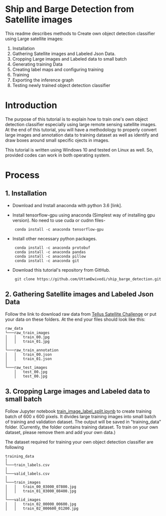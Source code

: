 # Ship and Barge Detection from Satellite images
This readme describes methods to Create own object detection classifier using Large satellite images:
1. Installation
2. Gathering Satellite images and Labeled Json Data.
3. Cropping Large images and Labeled data to small batch
4. Generating training Data
5. Creating label maps and configuring training
6. Training
7. Exporting the inference graph
8. Testing newly trained object detection classifier


# Introduction 

The purpose of this tutorial is to explain how to train one's own object detection classifier especially using large remote sensing satellite images. At the end of this tutorial, you will have a methodology to properly convert large images and annotation data to training dataset as well as identify and draw boxes around small specific ojects in images. 

This tutorial is written using Windows 10 and tested on Linux as well. So, provided codes can work in both operating system.

# Process

## 1. Installation

* Download and Install anaconda with python 3.6 [link].
* Install tensorflow-gpu using anaconda (Simplest way of installing gpu version). No need to use cuda or cudnn files-
  
   ``` 
    conda install -c anaconda tensorflow-gpu 
    ```

* Install other necessary python packages. 
   ``` 
    conda install -c anaconda protobuf
    conda install -c anaconda pandas
    conda install -c anaconda pillow 
    conda install -c anaconda git
    ```
* Download this tutorial's repository from GitHub. 
  
  ```
   git clone https://github.com/UttamDwivedi/ship_barge_detection.git
  ``` 

## 2. Gathering Satellite images and Labeled Json Data

Follow the link to download raw data from [Tellus Satellite Challenge](https://signate.jp/competitions/153) or put your data on these folders. At the end your files should look like this: 

```
raw_data 
└───raw_train_images
│   │   train_00.jpg
│   │   train_01.jpg
│ 
└───raw_train_annotation
│   │   train_00.json
│   │   train_01.json
│ 
└───raw_test_images
    │   test_00.jpg
    │   test_00.jpg
```

## 3. Cropping Large images and Labeled data to small batch

Follow Jupyter notebook [train_image_label_split.ipynb](https://github.com/UttamDwivedi/ship_barge_detection/blob/master/train_image_label_split.ipynb)  to create training batch of 600 x 600 pixels. It divides large training images into small batch of training and validation dataset. The output will be saved in "training_data" folder. (Currently, the folder contains training dataset. To train on your own dataset, please remove them and add your own data.)  

The dataset required for training your own object detection classifier are following

```
training_data 
│
└───train_labels.csv
│
└───valid_labels.csv
│
└───train_images
│   │   train_00_03000_07800.jpg
│   │   train_01_03000_08400.jpg
│ 
└───valid_images
│   │   train_02_00000_00600.jpg
│   │   train_02_000600_01200.jpg
```

